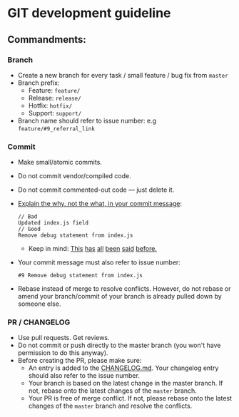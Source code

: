 # GIT development guideline

## Commandments:

### Branch

- Create a new branch for every task / small feature / bug fix from `master`
- Branch prefix:
  - Feature: `feature/`
  - Release: `release/`
  - Hotfix: `hotfix/`
  - Support: `support/`
- Branch name should refer to issue number: e.g `feature/#9_referral_link`

### Commit

- Make small/atomic commits.
- Do not commit vendor/compiled code.
- Do not commit commented-out code — just delete it.
- [Explain the why, not the what, in your commit message](https://chris.beams.io/posts/git-commit/):

  ```gitcommit
  // Bad
  Updated index.js field
  // Good
  Remove debug statement from index.js
  ```

  - Keep in mind: [This](http://tbaggery.com/2008/04/19/a-note-about-git-commit-messages.html) [has](https://www.git-scm.com/book/en/v2/Distributed-Git-Contributing-to-a-Project#_commit_guidelines) [all](https://github.com/torvalds/subsurface-for-dirk/blob/master/README.md#contributing) [been](http://who-t.blogspot.co.at/2009/12/on-commit-messages.html) [said](https://github.com/erlang/otp/wiki/writing-good-commit-messages) [before.](https://github.com/spring-projects/spring-framework/blob/30bce7/CONTRIBUTING.md#format-commit-messages)

- Your commit message must also refer to issue number:

  ```gitcommit
  #9 Remove debug statement from index.js
  ```

- Rebase instead of merge to resolve conflicts. However, do not rebase or amend your branch/commit of your branch is already pulled down by someone else.

### PR / CHANGELOG

- Use pull requests. Get reviews.
- Do not commit or push directly to the master branch (you won't have permission to do this anyway).
- Before creating the PR, please make sure:
  - An entry is added to the [CHANGELOG.md](../README.md). Your changelog entry should also refer to the issue number.
  - Your branch is based on the latest change in the master branch. If not, rebase onto the latest changes of the `master` branch.
  - Your PR is free of merge conflict. If not, please rebase onto the latest changes of the `master` branch and resolve the conflicts.
